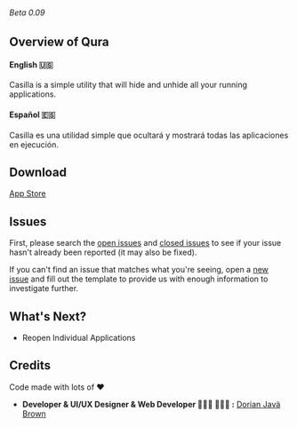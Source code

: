 
###### Beta 0.09
## Overview of Qura 

#### English 🇺🇸
Casilla is a simple utility that will hide and unhide all your running applications.

#### Español 🇪🇸
Casilla es una utilidad simple que ocultará y mostrará todas las aplicaciones en ejecución.


## Download

[App Store](https://itunes.apple.com/us/app/casilla/id1347734216?mt=12&ref=producthunt)


## Issues
First, please search the [open issues](https://github.com/ZEUSOFCS/Qura/issues?q=is%3Aopen)
and [closed issues](https://github.com/ZEUSOFCS/Qura/issues?q=is%3Aclosed)
to see if your issue hasn't already been reported (it may also be fixed).

If you can't find an issue that matches what you're seeing, open a [new issue](https://github.com/ZEUSOFCS/Qura/issues)
and fill out the template to provide us with enough information to investigate
further.


## What's Next?
- Reopen Individual Applications


## Credits
 Code made with lots of ♥️ 
  - **Developer & UI/UX Designer & Web Developer  👨🏽‍💻  👨🏽‍🎨 :** [Dorian Javä Brown](www.dorianbrown.me) 

<!--## License -->

**[](LICENSE)**
